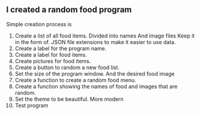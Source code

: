 I created a random food program
---------------------------------------------------------

Simple creation process is
1. Create a list of all food items. Divided into names And image files Keep it in the form of. JSON file extensions to make it easier to use data.
2. Create a label for the program name.
3. Create a label for food items.
4. Create pictures for food items.
5. Create a button to random a new food list.
6. Set the size of the program window. And the desired food image
7. Create a function to create a random food menu.
8. Create a function showing the names of food and images that are random.
9. Set the theme to be beautiful. More modern
10. Test program
